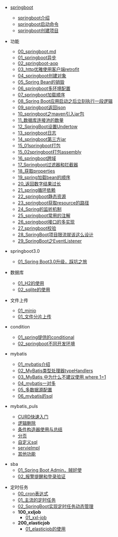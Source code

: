 - [springboot](springboot/README.md)
  - [springboot介绍](springboot/springboot介绍.md)
  - [springboot启动命令](springboot/springboot启动命令.md)
  - [springboot创建项目](springboot/start.md)

- 功能
  - [00_springboot.md](springboot/功能/00springboot.md)
  - [01_springboot异步](springboot/功能/01springboot异步.md)
  - [02_springboot-aop](springboot/功能/02aop.md)
  - [03_http优雅使用客户端retrofit](springboot/功能/03http客户端retrofit.md)
  - [04_springboot创建对象](springboot/功能/04springboot对象.md)
  - [05_Spring Bean的销毁](springboot/功能/05Spring_Bean的销毁.md)
  - [06_springboot多环境配置](springboot/功能/06springboot多环境配置.md)
  - [07_springboot加载顺序](springboot/功能/07springboot加载顺序.md)
  - [08_Spring Boot应用启动之后立刻执行一段逻辑](springboot/功能/08Springboot应用启动之后立刻执行一段逻辑.md)
  - [09_springboot返回json](springboot/功能/09springboot返回json.md)
  - [10_springboot之maven引入jar包](springboot/功能/10.springboot之maven引入jar包.md)
  - [11_数据库连接池的数量](springboot/功能/11数据库连接池的数量.md)
  - [12_SpringBoot设置Undertow](springboot/功能/12SpringBoot设置Undertow.md)
  - [13_springboot日志](springboot/功能/13日志.md)
  - [14_springboot第三方jar](springboot/功能/14.springboot第三方jar.md)
  - [15_01springboot打包](springboot/功能/15springboot打包.md)
  - [15_02springboot打包assembly](springboot/功能/15_02springboot打包assembly.md)
  - [16_springboot跨域](springboot/功能/16springboot跨域.md)
  - [17_Springboot过滤器和拦截器](springboot/功能/17Springboot过滤器和拦截器.md)
  - [18_获取properties](springboot/功能/18获取properties.md)
  - [19_spring加载bean的顺序](springboot/功能/19spring加载bean的顺序.md)
  - [20_返回数字结果过长](springboot/功能/20返回数字结果过长.md)
  - [21_spring循环依赖](springboot/功能/21spring循环依赖.md)
  - [22_springboot静态资源](springboot/功能/22_springboot静态资源.md)
  - [23_springboot获取resource的路径](springboot/功能/23_springboot获取resource的路径.md)
  - [24_Spring的监听机制](springboot/功能/24Spring的监听机制.md) 
  - [25_springboot常用的注解](springboot/功能/25springboot常用的注解.md) 
  - [26_springboot接口的多实现](springboot/功能/26接口的多实现.md) 
  - [27_springboot校验](springboot/功能/27springboot校验.md) 
  - [28_SpringBoot项目限流就该这么设计](springboot/功能/28SpringBoot项目限流就该这么设计.md) 
  - [29_SpringBoot之EventListener](springboot/功能/29_SpringBoot之EventListener.md) 

- springboot3.0
  - [01_Spring Boot3.0升级，踩坑之旅](springboot/springboot3/01springboot3踩坑.md)

- 数据库
  - [01_H2的使用](springboot/h2/01H2的使用.md)
  - [02_sqlite的使用](springboot/h2/02sqlite的使用.md)

- 文件上传
  - [01_minio](springboot/文件上传/01minio.md)
  - [01_文件分片上传](springboot/文件上传/02文件分片上传.md)

- condition
  - [01_spring提供的conditional](springboot/condition/01spring提供的conditional.md)
  - [02_springboot不同开发环境](springboot/condition/02.springboot不同环境.md)

- mybatis
  - [01_mybatis介绍](springboot/mybatis/mybatis介绍.md)
  - [02_MyBatis类型处理器typeHandlers](springboot/mybatis/typeHanders.md)
  - [03_MyBatis 中为什么不建议使用 where 1=1](springboot/mybatis/注意.md)
  - [04_mybatis一对多](springboot/mybatis/mybatis一对多.md)
  - [05_多数据源配置](springboot/mybatis/多数据源配置.md)
  - [06_mybatis的sql](springboot/mybatis/mybatis的sql.md)

- mybatis_puls
  - [CURD快速入门](springboot/mybatis_puls/CURD快速入门.md)
  - [逻辑删除](springboot/mybatis_puls/逻辑删除.md)
  - [条件构造器使用与总结](springboot/mybatis_puls/条件构造器使用与总结.md)
  - [分页](springboot/mybatis_puls/分页.md)
  - [自定义sql](springboot/mybatis_puls/自定义sql.md)
  - [servieImpl](springboot/mybatis_puls/servieImpl.md)
  - [其他功能](springboot/mybatis_puls/其他功能.md)

[comment]: <> "sba笔记需要完善"
- sba
  - [01_Spring Boot Admin，贼好使](springboot/sba/Spring_Boot_Admin.md)
  - [02_报警提醒和登录验证](springboot/sba/报警提醒和登录验证功能实现.md)

[comment]: <> "分布式定时任务"
- 定时任务
  - [00_cron表达式](springboot/定时任务/cron表达式.md)
  - [01_主流的定时任务](springboot/定时任务/主流的分布式定时任务.md)
  - [02_SpringBoot实现定时任务动态管理](springboot/定时任务/SpringBoot实现定时任务动态管理.md)
  - **100_xxljob**
    - [01_xxl-job](springboot/定时任务/xxl-job/01xxljob使用.md)
  - **200_elasticjob**
    - [01_elasticjob的使用](springboot/定时任务/ElasticJob/elasticjob的使用.md)
